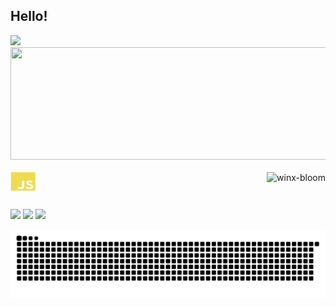 ## Hello! 
 <div>
  <a href="https://github.com/JaqueRV">
  <img height="180em" src="https://github-readme-stats.vercel.app/api?username=JaqueRV&show_icons=true&theme=dracula&include_all_commits=true&count_private=true"/>
  <img height="180em" width="700em" src="https://github-readme-stats.vercel.app/api/top-langs/?username=JaqueRV&layout=compact&langs_count=7&theme=dracula"/>
</div>
 
<div style="display: inline_block"><br>
  <img align="center" alt="Js" height="30" width="40" src="https://raw.githubusercontent.com/devicons/devicon/master/icons/javascript/javascript-plain.svg">
  <img align="right" alt="winx-bloom" src="https://media.tenor.com/images/7c62489065a4e21a6bfb25d4a11e3076/tenor.gif">
</div>
  
  ##
 <div>
 <a href="https://www.linkedin.com/in/jaqueline-vaz-39893993/" target="_blank"><img src="https://img.shields.io/badge/-LinkedIn-%230077B5?style=for-the-badge&logo=linkedin&logoColor=white" target="_blank"></a> 
 <a href = "mailto:jaquelinevaz95@gmail.com"><img src="https://img.shields.io/badge/-Gmail-%23333?style=for-the-badge&logo=gmail&logoColor=white" target="_blank"></a>
 <a href="https://www.instagram.com/jaquelinevaz/" target="_blank"><img src="https://img.shields.io/badge/-Instagram-%23E4405F?style=for-the-badge&logo=instagram&logoColor=white" target="_blank"></a>
 
  ![Snake animation](https://github.com/JaqueRV/JaqueRV/blob/output/github-contribution-grid-snake.svg)
 
</div>
